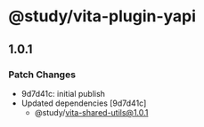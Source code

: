 # @study/vita-plugin-yapi

## 1.0.1

### Patch Changes

- 9d7d41c: initial publish
- Updated dependencies [9d7d41c]
  - @study/vita-shared-utils@1.0.1
